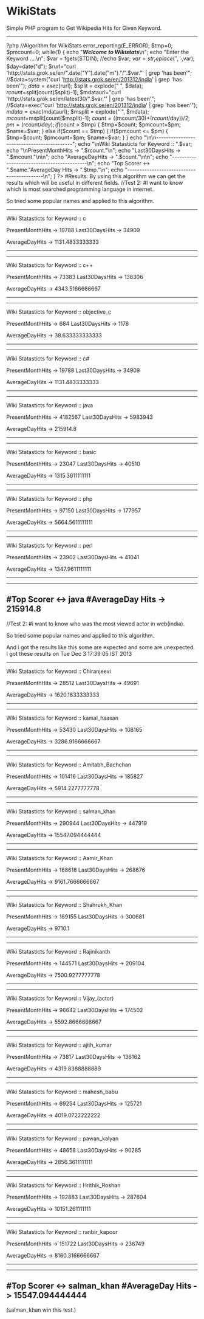 WikiStats
=========

Simple PHP program to Get Wikipedia Hits for Given Keyword.


--------------------------------------------------------------------------------
?php
//Algorithm for WikiStats
error_reporting(E_ERROR);
$tmp=0;
$pmcount=0;
while(1)
{
echo "***Welcome to Wikistats***\n";
echo "Enter the Keyword ....\n";
$var = fgets(STDIN);
//echo $var;
$var=str_replace(' ','_',$var);
$day=date("d");
$rurl="curl 'http://stats.grok.se/en/".date("Y").date("m")."/".$var."' | grep 'has been'";
//$data=system("curl 'http://stats.grok.se/en/201312/india' | grep 'has been'");
$data=exec($rurl);
$split = explode(" ", $data);
$rcount=$split[count($split)-1];
$mdataurl="curl 'http://stats.grok.se/en/latest30/".$var."' | grep 'has been'";
//$data=exec("curl 'http://stats.grok.se/en/201312/india' | grep 'has been'");
$mdata=exec($mdataurl);
$msplit = explode(" ", $mdata);
$mcount=$msplit[count($msplit)-1];
$count=(($mcount/30)+($rcount/$day))/2;
$pm=($rcount/$day);
if($count > $tmp)
{
$tmp=$count;
$pmcount=$pm;
$name=$var;
}
else if($count == $tmp)
{
        if($pmcount <= $pm)
        {
        $tmp=$count;
        $pmcount=$pm;
        $name=$var;
        }
}
echo "\n\n-------------------------------------------";
echo "\nWiki Statasticts for Keyword :: ".$var;
echo "\nPresentMonthHits -> ".$rcount."\n";
echo "Last30DaysHits   -> ".$mcount."\n\n";
echo "AverageDayHits   -> ".$count."\n\n";
echo "-------------------------------------------\n";
echo "Top Scorer     <-> ".$name."AverageDay Hits   -> ".$tmp."\n";
echo "-------------------------------------------\n";
}
?>
#Results:
By using this algorithm we can get the results which will be useful in different fields.
//Test 2: 
#I want to know which is most searched programming language in internet.

So tried some popular names and applied to this algorithm.

-------------------------------------------
Wiki Statasticts for Keyword :: c

PresentMonthHits -> 19788
Last30DaysHits   -> 34909

AverageDayHits   -> 1131.4833333333

-------------------------------------------
-------------------------------------------
Wiki Statasticts for Keyword :: c++

PresentMonthHits -> 73383
Last30DaysHits   -> 138306

AverageDayHits   -> 4343.5166666667

-------------------------------------------
-------------------------------------------
Wiki Statasticts for Keyword :: objective_c

PresentMonthHits -> 684
Last30DaysHits   -> 1178

AverageDayHits   -> 38.633333333333

-------------------------------------------
-------------------------------------------
Wiki Statasticts for Keyword :: c#

PresentMonthHits -> 19788
Last30DaysHits   -> 34909

AverageDayHits   -> 1131.4833333333

-------------------------------------------
-------------------------------------------
Wiki Statasticts for Keyword :: java

PresentMonthHits -> 4182567
Last30DaysHits   -> 5983943

AverageDayHits   -> 215914.8

-------------------------------------------
-------------------------------------------
Wiki Statasticts for Keyword :: basic

PresentMonthHits -> 23047
Last30DaysHits   -> 40510

AverageDayHits   -> 1315.3611111111

-------------------------------------------
-------------------------------------------
Wiki Statasticts for Keyword :: php

PresentMonthHits -> 97150
Last30DaysHits   -> 177957

AverageDayHits   -> 5664.5611111111

-------------------------------------------
-------------------------------------------
Wiki Statasticts for Keyword :: perl

PresentMonthHits -> 23902
Last30DaysHits   -> 41041

AverageDayHits   -> 1347.9611111111

-------------------------------------------
-------------------------------------------
#Top Scorer     <-> java
#AverageDay Hits   -> 215914.8
-------------------------------------------



//Test 2: 
#i want to know who was the most viewed actor in web(india).

So tried some popular names and applied to this algorithm.

And i got the results like this some are expected and some are unexpected.
I got these results on Tue Dec  3 17:39:05 IST 2013


-------------------------------------------
Wiki Statasticts for Keyword :: Chiranjeevi

PresentMonthHits -> 28512
Last30DaysHits   -> 49691

AverageDayHits   -> 1620.1833333333

-------------------------------------------
-------------------------------------------
Wiki Statasticts for Keyword :: kamal_haasan

PresentMonthHits -> 53430
Last30DaysHits   -> 108165

AverageDayHits   -> 3286.9166666667

-------------------------------------------
-------------------------------------------
Wiki Statasticts for Keyword :: Amitabh_Bachchan

PresentMonthHits -> 101416
Last30DaysHits   -> 185827

AverageDayHits   -> 5914.2277777778

-------------------------------------------
-------------------------------------------
Wiki Statasticts for Keyword :: salman_khan

PresentMonthHits -> 290944
Last30DaysHits   -> 447919

AverageDayHits   -> 15547.094444444

-------------------------------------------
-------------------------------------------
Wiki Statasticts for Keyword :: Aamir_Khan

PresentMonthHits -> 168618
Last30DaysHits   -> 268676

AverageDayHits   -> 9161.7666666667

-------------------------------------------
-------------------------------------------
Wiki Statasticts for Keyword :: Shahrukh_Khan

PresentMonthHits -> 169155
Last30DaysHits   -> 300681

AverageDayHits   -> 9710.1

-------------------------------------------
-------------------------------------------
Wiki Statasticts for Keyword :: Rajinikanth

PresentMonthHits -> 144571
Last30DaysHits   -> 209104

AverageDayHits   -> 7500.9277777778

-------------------------------------------
-------------------------------------------
Wiki Statasticts for Keyword :: Vijay_(actor)

PresentMonthHits -> 96642
Last30DaysHits   -> 174502

AverageDayHits   -> 5592.8666666667

-------------------------------------------
-------------------------------------------
Wiki Statasticts for Keyword :: ajith_kumar

PresentMonthHits -> 73817
Last30DaysHits   -> 136162

AverageDayHits   -> 4319.8388888889

-------------------------------------------
-------------------------------------------
Wiki Statasticts for Keyword :: mahesh_babu

PresentMonthHits -> 69254
Last30DaysHits   -> 125721

AverageDayHits   -> 4019.0722222222

-------------------------------------------
-------------------------------------------
Wiki Statasticts for Keyword :: pawan_kalyan

PresentMonthHits -> 48658
Last30DaysHits   -> 90285

AverageDayHits   -> 2856.3611111111

-------------------------------------------
-------------------------------------------
Wiki Statasticts for Keyword :: Hrithik_Roshan

PresentMonthHits -> 192883
Last30DaysHits   -> 287604

AverageDayHits   -> 10151.261111111

-------------------------------------------
-------------------------------------------
Wiki Statasticts for Keyword :: ranbir_kapoor

PresentMonthHits -> 151722
Last30DaysHits   -> 236749

AverageDayHits   -> 8160.3166666667

-------------------------------------------
-------------------------------------------
#Top Scorer     <-> salman_khan
#AverageDay Hits   -> 15547.094444444
-------------------------------------------



(salman_khan win this test.)



